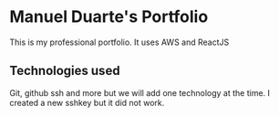 # Manuel Duarte's Portfolio
This is my professional portfolio. It uses AWS and ReactJS

## Technologies used

Git, github ssh and more but we will add one technology at the time.
I created a new sshkey but it did not work.
